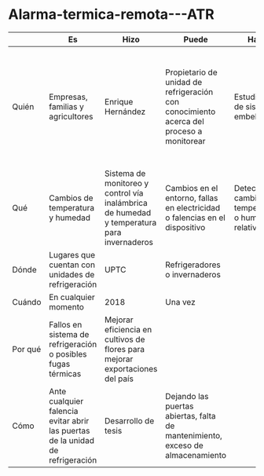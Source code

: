 # Alarma-termica-remota---ATR
| | **Es**	| **Hizo** |	**Puede** |	**Hará** |	**Haría** |	**Podría** |
| ---- | ---- | ---- | ---- | ---- | ---- | ---- |
| Quién | Empresas, familias y agricultores | Enrique Hernández | Propietario de unidad de refrigeración con conocimiento acerca del proceso a monitorear | Estudiantes de sistemas embebidos | | Personas  con  capacidad de programar , entender el  hardware   y el software del  sistema |
| Qué | Cambios de temperatura y humedad | Sistema de monitoreo y control vía inalámbrica de humedad y temperatura para invernaderos | Cambios en el entorno, fallas en electricidad o falencias en el dispositivo | Detectar cambios de temperatura o humedad relativa |
| Dónde | Lugares que cuentan con unidades de refrigeración | UPTC | Refrigeradores o invernaderos |
| Cuándo | En cualquier momento | 2018 | Una vez |
| Por qué | Fallos en sistema de refrigeración o posibles fugas térmicas | Mejorar eficiencia en cultivos de flores para mejorar exportaciones del país |
| Cómo | Ante cualquier falencia evitar abrir las puertas de la unidad de refrigeración | Desarrollo de tesis | Dejando las puertas abiertas, falta de mantenimiento, exceso de almacenamiento |
